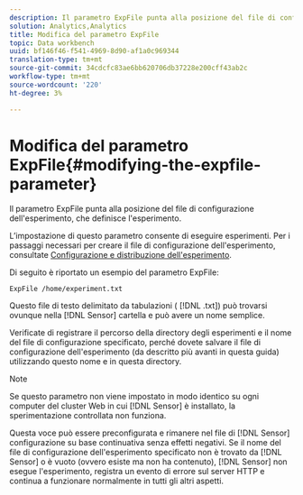 ```yaml
---
description: Il parametro ExpFile punta alla posizione del file di configurazione dell'esperimento, che definisce l'esperimento.
solution: Analytics,Analytics
title: Modifica del parametro ExpFile
topic: Data workbench
uuid: bf146f46-f541-4969-8d90-af1a0c969344
translation-type: tm+mt
source-git-commit: 34cdcfc83ae6bb620706db37228e200cff43ab2c
workflow-type: tm+mt
source-wordcount: '220'
ht-degree: 3%

---
```



# Modifica del parametro ExpFile{#modifying-the-expfile-parameter}

Il parametro ExpFile punta alla posizione del file di configurazione dell&#39;esperimento, che definisce l&#39;esperimento.

L’impostazione di questo parametro consente di eseguire esperimenti. Per i passaggi necessari per creare il file di configurazione dell&#39;esperimento, consultate [Configurazione e distribuzione dell&#39;esperimento](../../../home/c-undst-ctrld-exp/t-crt-ctrld-exp/c-cnfg-dply-exp.md#concept-50f1de0242904698937bb72b3ea1b429).

Di seguito è riportato un esempio del parametro ExpFile:

```
ExpFile /home/experiment.txt
```

Questo file di testo delimitato da tabulazioni ( [!DNL .txt]) può trovarsi ovunque nella [!DNL Sensor] cartella e può avere un nome semplice.

Verificate di registrare il percorso della directory degli esperimenti e il nome del file di configurazione specificato, perché dovete salvare il file di configurazione dell&#39;esperimento (da descritto più avanti in questa guida) utilizzando questo nome e in questa directory.

>[!NOTE]
>
>Se questo parametro non viene impostato in modo identico su ogni computer del cluster Web in cui [!DNL Sensor] è installato, la sperimentazione controllata non funziona.

Questa voce può essere preconfigurata e rimanere nel file di [!DNL Sensor] configurazione su base continuativa senza effetti negativi. Se il nome del file di configurazione dell&#39;esperimento specificato non è trovato da [!DNL Sensor] o è vuoto (ovvero esiste ma non ha contenuto), [!DNL Sensor] non esegue l&#39;esperimento, registra un evento di errore sul server HTTP e continua a funzionare normalmente in tutti gli altri aspetti.
